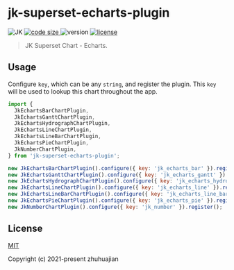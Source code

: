 # jk-superset-echarts-plugin

<p>
  <img alt="JK" src="https://img.shields.io/badge/-JK-brightgreen">
  <a href="https://github.com/traceslord/jk-superset-echarts-plugin">
    <img alt="code size" src="https://img.shields.io/github/languages/code-size/traceslord/jk-superset-echarts-plugin">
  </a>
  <img alt="version" src="https://img.shields.io/github/package-json/v/traceslord/jk-superset-echarts-plugin">
  <a href="https://github.com/traceslord/jk-superset-echarts-plugin/blob/master/LICENSE">
    <img src="https://img.shields.io/github/license/traceslord/jk-superset-echarts-plugin" alt="license">
  </a>
</p>

> JK Superset Chart - Echarts.

## Usage

Configure `key`, which can be any `string`, and register the plugin. This `key` will be used to
lookup this chart throughout the app.

```js
import {
  JkEchartsBarChartPlugin,
  JkEchartsGanttChartPlugin,
  JkEchartsHydrographChartPlugin,
  JkEchartsLineChartPlugin,
  JkEchartsLineBarChartPlugin,
  JkEchartsPieChartPlugin,
  JkNumberChartPlugin,
} from 'jk-superset-echarts-plugin';

new JkEchartsBarChartPlugin().configure({ key: 'jk_echarts_bar' }).register();
new JkEchartsGanttChartPlugin().configure({ key: 'jk_echarts_gantt' }).register();
new JkEchartsHydrographChartPlugin().configure({ key: 'jk_echarts_hydrograph' }).register();
new JkEchartsLineChartPlugin().configure({ key: 'jk_echarts_line' }).register();
new JkEchartsLineBarChartPlugin().configure({ key: 'jk_echarts_line_bar' }).register();
new JkEchartsPieChartPlugin().configure({ key: 'jk_echarts_pie' }).register();
new JkNumberChartPlugin().configure({ key: 'jk_number' }).register();
```

## License
[MIT](https://github.com/traceslord/jk-superset-echarts-plugin/blob/master/LICENSE)

Copyright (c) 2021-present zhuhuajian
